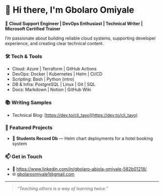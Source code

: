 # 👋 Hi there, I'm Gbolaro Omiyale

🎯 **Cloud Support Engineer | DevOps Enthusiast | Technical Writer | Microsoft Certified Trainer**

I’m passionate about building reliable cloud systems, supporting developer experience, and creating clear technical content.

### 🛠️ Tech & Tools
- Cloud: Azure | Terraform | GitHub Actions  
- DevOps: Docker | Kubernetes | Helm | CI/CD  
- Scripting: Bash | Python (intro)  
- DB & Infra: PostgreSQL | Linux | Git | SQL  
- Docs: Markdown | Notion | GitHub Wiki  

### 📚 Writing Samples
- Technical Blog: [https://dev.to/cli_tayo](https://dev.to/cli_tayo)

### 📂 Featured Projects
- 🔧 **Students Record Db** — Helm chart deployments for a hotel booking system  

### 📫 Get in Touch
- 💼 https://www.linkedin.com/in/gbolaro-abiola-omiyale-582b01218/
- 🌐 gbolaroomiyale1@gmail.com

---
> _“Teaching others is a way of learning twice.”_  
